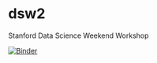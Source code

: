 # dsw2
Stanford Data Science Weekend Workshop

[![Binder](https://mybinder.org/badge_logo.svg)](https://mybinder.org/v2/gh/stanford-policylab/dsw2/master)
